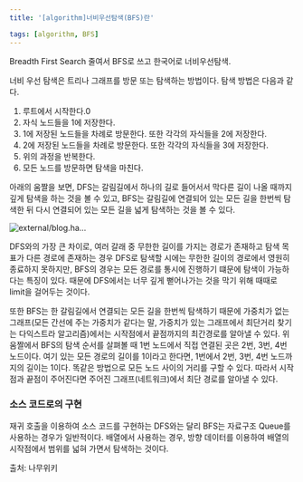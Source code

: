 ```yaml
---
title: '[algorithm]너비우선탐색(BFS)란'

tags: [algorithm, BFS]
---
```


Breadth First Search 줄여서 BFS로 쓰고 한국어로 너비우선탐색.

너비 우선 탐색은 트리나 그래프를 방문 또는 탐색하는 방법이다. 탐색 방법은 다음과 같다.

1. 루트에서 시작한다.0
2. 자식 노드들을 1에 저장한다.
3. 1에 저장된 노드들을 차례로 방문한다. 또한 각각의 자식들을 2에 저장한다.
4. 2에 저장된 노드들을 차례로 방문한다. 또한 각각의 자식들을 3에 저장한다.
5. 위의 과정을 반복한다.
6. 모든 노드를 방문하면 탐색을 마친다.

아래의 움짤을 보면, DFS는 갈림길에서 하나의 길로 들어서서 막다른 길이 나올 때까지 깊게 탐색을 하는 것을 볼 수 있고, BFS는 갈림길에 연결되어 있는 모든 길을 한번씩 탐색한 뒤 다시 연결되어 있는 모든 길을 넓게 탐색하는 것을 볼 수 있다.

![external/blog.ha...](https://ww.namu.la/s/1fe9246903b78fae07577b243a0b22791e02cb39640d5cbaae10d9849343b4ea6f162a9a677a5892fbf7819abd4ef7221ebd3608849cfb66793411fb5e643951806167bddcbbdc32f55e7dd09949c27eca5a094c2eac40e93418991b4a305439)

DFS와의 가장 큰 차이로, 여러 갈래 중 무한한 길이를 가지는 경로가 존재하고 탐색 목표가 다른 경로에 존재하는 경우 DFS로 탐색할 시에는 무한한 길이의 경로에서 영원히 종료하지 못하지만, BFS의 경우는 모든 경로를 통시에 진행하기 떄문에 탐색이 가능하다는 특징이 있다. 때문에 DFS에서는 너무 깊게 뻗어나가는 것을 막기 위해 때때로 limit을 걸어두는 것이다.

또한 BFS는 한 갈림길에서 연결되는 모든 길을 한번씩 탐색하기 때문에 가중치가 없는 그래프(모든 간선에 주는 가중치가 같다는 말, 가중치가 있는 그래프에서 최단거리 찾기는 다익스트라 알고리즘)에서는 시작점에서 끝점까지의 최간경로를 알아낼 수 있다. 위 움짤에서 BFS의 탐색 순서를 살펴볼 때 1번 노드에서 직접 연결된 곳은 2번, 3번, 4번 노드이다. 여기 있는 모든 경로의 길이를 1이라고 한다면, 1번에서 2번, 3번, 4번 노드까지의 길이는 1이다. 똑같은 방법으로 모든 노드 사이의 거리를 구할 수 있다. 따라서 시작점과 끝점이 주어진다면 주어진 그래프(네트워크)에서 최단 경로를 알아낼 수 있다.

### 소스 코드로의 구현

재귀 호출을 이용하여 소스 코드를 구현하는 DFS와는 달리 BFS는 자료구조 Queue를 사용하는 경우가 일반적이다. 배열에서 사용하는 경우, 방향 데이터를 이용하여 배열의 시작점에서 범위를 넓혀 가면서 탐색하는 것이다.

출처: 나무위키
